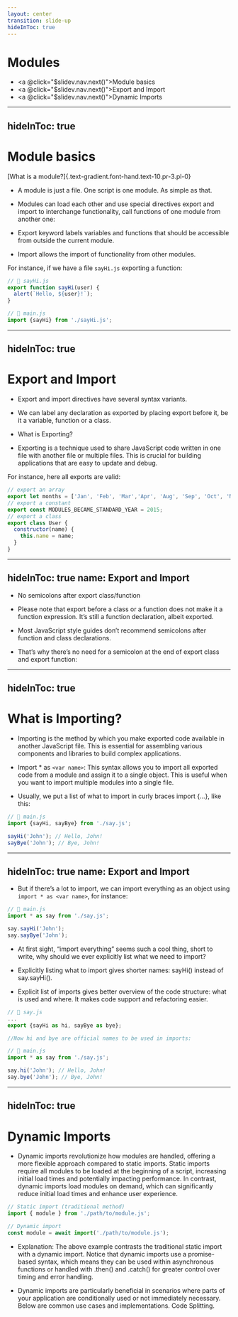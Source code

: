 ```yaml
---
layout: center
transition: slide-up
hideInToc: true
---
```


# Modules

<div mt-2 />

- <a @click="$slidev.nav.next()">Module basics</a>
- <a @click="$slidev.nav.next()">Export and Import</a>
- <a @click="$slidev.nav.next()">Dynamic Imports</a>
  
---
hideInToc: true
---

# Module basics

<div />

[What is a module?]{.text-gradient.font-hand.text-10.pr-3.pl-0}

- A module is just a file. One script is one module. As simple as that.

- Modules can load each other and use special directives export and import to interchange functionality, call functions of one module from another one:

- Export keyword labels variables and functions that should be accessible from outside the current module.
- Import allows the import of functionality from other modules.

For instance, if we have a file `sayHi.js` exporting a function:

<div flex="~ row" gap-10>

```js
// 📁 sayHi.js
export function sayHi(user) {
  alert(`Hello, ${user}!`);
}
```

```js
// 📁 main.js
import {sayHi} from './sayHi.js';
```

</div>


---
hideInToc: true
---

# Export and Import

- Export and import directives have several syntax variants.

- We can label any declaration as exported by placing export before it, be it a variable, function or a class.

- What is Exporting?

- Exporting is a technique used to share JavaScript code written in one file with another file or multiple files. This is crucial for building applications that are easy to update and debug.

For instance, here all exports are valid:

```js
// export an array
export let months = ['Jan', 'Feb', 'Mar','Apr', 'Aug', 'Sep', 'Oct', 'Nov', 'Dec'];
// export a constant
export const MODULES_BECAME_STANDARD_YEAR = 2015;
// export a class
export class User {
  constructor(name) {
    this.name = name;
  }
}
```

---
hideInToc: true
name: Export and Import
---


- No semicolons after export class/function

- Please note that export before a class or a function does not make it a function expression. It’s still a function declaration, albeit exported.

- Most JavaScript style guides don’t recommend semicolons after function and class declarations.

- That’s why there’s no need for a semicolon at the end of export class and export function:

---
hideInToc: true
---

#  What is Importing?

- Importing is the method by which you make exported code available in another JavaScript file. This is essential for assembling various components and libraries to build complex applications.

- Import * as `<var name>`: This syntax allows you to import all exported code from a module and assign it to a single object. This is useful when you want to import multiple modules into a single file.

- Usually, we put a list of what to import in curly braces import {...}, like this:

```js
// 📁 main.js
import {sayHi, sayBye} from './say.js';

sayHi('John'); // Hello, John!
sayBye('John'); // Bye, John!
```

---
hideInToc: true
name: Export and Import
---

- But if there’s a lot to import, we can import everything as an object using `import * as <var name>`, for instance:

```js
// 📁 main.js
import * as say from './say.js';

say.sayHi('John');
say.sayBye('John');
```

- At first sight, “import everything” seems such a cool thing, short to write, why should we ever explicitly list what we need to import?

- Explicitly listing what to import gives shorter names: sayHi() instead of say.sayHi().
- Explicit list of imports gives better overview of the code structure: what is used and where. It makes code support and refactoring easier.

<div flex="~ row" gap-10>

```js
// 📁 say.js
...
export {sayHi as hi, sayBye as bye};

//Now hi and bye are official names to be used in imports:
```

```js
// 📁 main.js
import * as say from './say.js';

say.hi('John'); // Hello, John!
say.bye('John'); // Bye, John!
```

</div>

---
hideInToc: true
---

# Dynamic Imports

- Dynamic imports revolutionize how modules are handled, offering a more flexible approach compared to static imports. Static imports require all modules to be loaded at the beginning of a script, increasing initial load times and potentially impacting performance. In contrast, dynamic imports load modules on demand, which can significantly reduce initial load times and enhance user experience.

<div flex="~ row" gap-10>

```js
// Static import (traditional method)
import { module } from './path/to/module.js';
```

```js
// Dynamic import
const module = await import('./path/to/module.js');
```

</div>

- Explanation: The above example contrasts the traditional static import with a dynamic import. Notice that dynamic imports use a promise-based syntax, which means they can be used within asynchronous functions or handled with .then() and .catch() for greater control over timing and error handling.


- Dynamic imports are particularly beneficial in scenarios where parts of your application are conditionally used or not immediately necessary. Below are common use cases and implementations.
Code Splitting.
